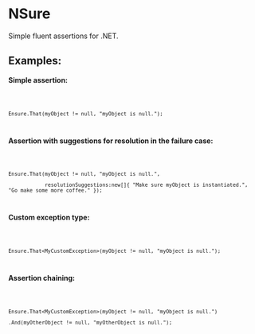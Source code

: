 NSure
=====

Simple fluent assertions for .NET.

Examples:
--------
**Simple assertion:**

<code>
	
	Ensure.That(myObject != null, "myObject is null.");
	
</code>

**Assertion with suggestions for resolution in the failure case:**

<code>
	
	Ensure.That(myObject != null, "myObject is null.", 
				
				resolutionSuggestions:new[]{ "Make sure myObject is instantiated.", "Go make some more coffee." });
				
</code>

**Custom exception type:**

<code>
	
	Ensure.That<MyCustomException>(myObject != null, "myObject is null.");
	
</code>

**Assertion chaining:**

<code>

	Ensure.That<MyCustomException>(myObject != null, "myObject is null.")

	.And(myOtherObject != null, "myOtherObject is null.");
	
</code>